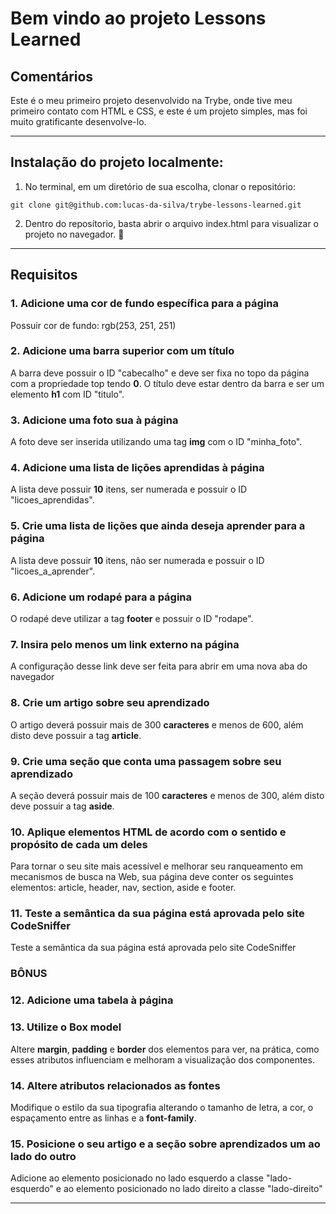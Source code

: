 # Bem vindo ao projeto Lessons Learned

## Comentários
Este é o meu primeiro projeto desenvolvido na Trybe, onde tive meu primeiro contato com HTML e CSS, e este é um projeto simples, mas foi muito gratificante desenvolve-lo.

---

## Instalação do projeto localmente:

1. No terminal, em um diretório de sua escolha, clonar o repositório:

```
git clone git@github.com:lucas-da-silva/trybe-lessons-learned.git
```

2. Dentro do reposítorio, basta abrir o arquivo index.html para visualizar o projeto no navegador. :rocket:

---

## Requisitos

### 1. Adicione uma cor de fundo específica para a página

Possuir cor de fundo: rgb(253, 251, 251)

### 2. Adicione uma barra superior com um título

A barra deve possuir o ID "cabecalho" e deve ser fixa no topo da página com a propriedade top tendo **0**. O título deve estar dentro da barra e ser um elemento **h1** com ID "titulo".

### 3. Adicione uma foto sua à página

A foto deve ser inserida utilizando uma tag **img** com o ID "minha_foto".

### 4. Adicione uma lista de lições aprendidas à página

A lista deve possuir **10** itens, ser numerada e possuir o ID "licoes_aprendidas".

### 5. Crie uma lista de lições que ainda deseja aprender para a página

A lista deve possuir **10** itens, não ser numerada e possuir o ID "licoes_a_aprender".

### 6. Adicione um rodapé para a página

O rodapé deve utilizar a tag **footer** e possuir o ID "rodape".

### 7. Insira pelo menos um link externo na página

A configuração desse link deve ser feita para abrir em uma nova aba do navegador

### 8. Crie um artigo sobre seu aprendizado

O artigo deverá possuir mais de 300 **caracteres** e menos de 600, além disto deve possuir a tag **article**.

### 9. Crie uma seção que conta uma passagem sobre seu aprendizado

A seção deverá possuir mais de 100 **caracteres** e menos de 300, além disto deve possuir a tag **aside**.

### 10. Aplique elementos HTML de acordo com o sentido e propósito de cada um deles

Para tornar o seu site mais acessível e melhorar seu ranqueamento em mecanismos de busca na Web, sua página deve conter os seguintes elementos: article, header, nav, section, aside e footer.

### 11. Teste a semântica da sua página está aprovada pelo site CodeSniffer

Teste a semântica da sua página está aprovada pelo site CodeSniffer

### BÔNUS

### 12. Adicione uma tabela à página

### 13. Utilize o Box model

Altere **margin**, **padding** e **border** dos elementos para ver, na prática, como esses atributos influenciam e melhoram a visualização dos componentes.

### 14. Altere atributos relacionados as fontes
Modifique o estilo da sua tipografia alterando o tamanho de letra, a cor, o espaçamento entre as linhas e a **font-family**.

### 15. Posicione o seu artigo e a seção sobre aprendizados um ao lado do outro

Adicione ao elemento posicionado no lado esquerdo a classe "lado-esquerdo" e ao elemento posicionado no lado direito a classe "lado-direito"

---
